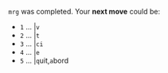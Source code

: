 `mrg` was completed. Your **next move** could be:

- `1` ... |`v`
- `2` ... |`t`
- `3` ... |`ci`
- `4` ... |`e`
- `5` ... |`q`uit,`a`bord
